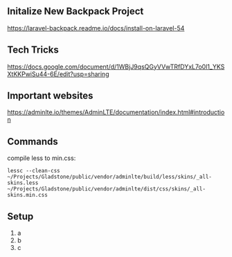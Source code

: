 ## Initalize New Backpack Project

https://laravel-backpack.readme.io/docs/install-on-laravel-54

## Tech Tricks

https://docs.google.com/document/d/1WBjJ9qsQGyVVwTRfDYxL7o0l1_YKSXtKKPwiSu44-6E/edit?usp=sharing

## Important websites

https://adminlte.io/themes/AdminLTE/documentation/index.html#introduction

## Commands
compile less to min.css: 
```
lessc --clean-css ~/Projects/Gladstone/public/vendor/adminlte/build/less/skins/_all-skins.less ~/Projects/Gladstone/public/vendor/adminlte/dist/css/skins/_all-skins.min.css
```

## Setup
1. a 
2. b
3. c